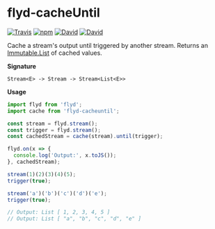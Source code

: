 flyd-cacheUntil
===============

[![Travis](https://img.shields.io/travis/ThomWright/flyd-cacheUntil.svg?style=flat-square)](https://travis-ci.org/ThomWright/flyd-cacheUntil)
[![npm](https://img.shields.io/npm/v/flyd-cacheuntil.svg?style=flat-square)](https://www.npmjs.com/package/flyd-cacheuntil)
[![David](https://img.shields.io/david/ThomWright/flyd-cacheUntil.svg?style=flat-square)](https://david-dm.org/ThomWright/flyd-cacheUntil)
[![David](https://img.shields.io/david/dev/ThomWright/flyd-cacheUntil.svg?style=flat-square)](https://david-dm.org/ThomWright/flyd-cacheUntil#info=devDependencies)

Cache a stream's output until triggered by another stream. Returns an [Immutable.List](https://facebook.github.io/immutable-js/docs/#/List) of cached values.

**Signature**

`Stream<E> -> Stream -> Stream<List<E>>`

**Usage**

```javascript
import flyd from 'flyd';
import cache from 'flyd-cacheuntil';

const stream = flyd.stream();
const trigger = flyd.stream();
const cachedStream = cache(stream).until(trigger);

flyd.on(x => {
  console.log('Output:', x.toJS());
}, cachedStream);

stream(1)(2)(3)(4)(5);
trigger(true);

stream('a')('b')('c')('d')('e');
trigger(true);

// Output: List [ 1, 2, 3, 4, 5 ]
// Output: List [ "a", "b", "c", "d", "e" ]
```
